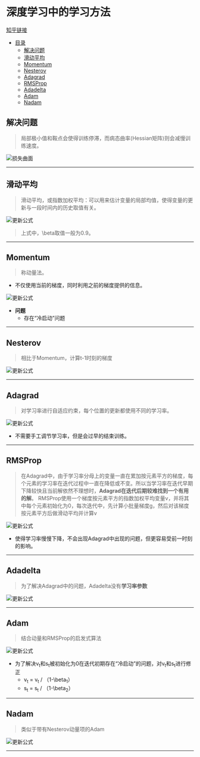 # 深度学习中的学习方法

[知乎链接](https://zhuanlan.zhihu.com/p/22252270)

- [目录](#)
	- [解决问题](#解决问题)
	- [滑动平均](#滑动平均)
	- [Momentum](#Momentum)
	- [Nesterov](#Nesterov)
	- [Adagrad](#Adagrad)
	- [RMSProp](#RMSProp)
	- [Adadelta](#Adadelta)
	- [Adam](#Adam)
	- [Nadam](#Nadam)
	
## 解决问题
> 局部极小值和鞍点会使得训练停滞，而病态曲率(Hessian矩阵)则会减慢训练速度。

![损失曲面](https://i.loli.net/2019/04/28/5cc5757fd0e28.jpg)

----
## 滑动平均
> 滑动平均，或指数加权平均：可以用来估计变量的局部均值，使得变量的更新与一段时间内的历史取值有关。

![更新公式](https://i.loli.net/2019/04/28/5cc57704b3274.jpg)

> 上式中，\beta取值一般为0.9。
----

## Momentum
> 称动量法。
+ 不仅使用当前的梯度，同时利用之前的梯度提供的信息。

![更新公式](https://i.loli.net/2019/04/28/5cc577f88ddfa.jpg)

+ **问题**
	+ 存在“冷启动”问题

----

## Nesterov
> 相比于Momentum，计算t-1时刻的梯度

![更新公式](https://i.loli.net/2019/04/28/5cc58035065e7.jpg)

----

## Adagrad
> 对学习率进行自适应约束，每个位置的更新都使用不同的学习率。

![更新公式](https://i.loli.net/2019/04/28/5cc580f75dd77.jpg)

+ 不需要手工调节学习率，但是会过早的结束训练。

----

## RMSProp
> 在Adagrad中，由于学习率分母上的变量一直在累加按元素平方的梯度，每个元素的学习率在迭代过程中一直在降低或不变。所以当学习率在迭代早期下降较快且当前解依然不理想时，**Adagrad在迭代后期较难找到一个有用的解**。
> RMSProp使用一个梯度按元素平方的指数加权平均变量v，并将其中每个元素初始化为0，每次迭代中，先计算小批量梯度g，然后对该梯度按元素平方后做滑动平均并计算v

![更新公式](https://i.loli.net/2019/04/28/5cc57a30ace92.jpg)


+ 使得学习率慢慢下降，不会出现Adagrad中出现的问题，但更容易受前一时刻的影响。


----

## Adadelta
> 为了解决Adagrad中的问题，Adadelta没有**学习率参数**

![更新公式](https://i.loli.net/2019/04/28/5cc58181c033b.jpg)

----

## Adam
> 结合动量和RMSProp的启发式算法

![更新公式](https://i.loli.net/2019/04/28/5cc57bfc8f00a.jpg)

+ 为了解决v<sub>t</sub>和s<sub>t</sub>被初始化为0在迭代初期存在“冷启动”的问题，对v<sub>t</sub>和s<sub>t</sub>进行修正
	+ v<sub>t</sub> = v<sub>t</sub> / （1-\beta<sub>1</sub>）
	+ s<sub>t</sub> = s<sub>t</sub> / （1-\beta<sub>2</sub>）


----


## Nadam
> 类似于带有Nesterov动量项的Adam

![更新公式](https://i.loli.net/2019/04/28/5cc5838be4d71.jpg)

----














